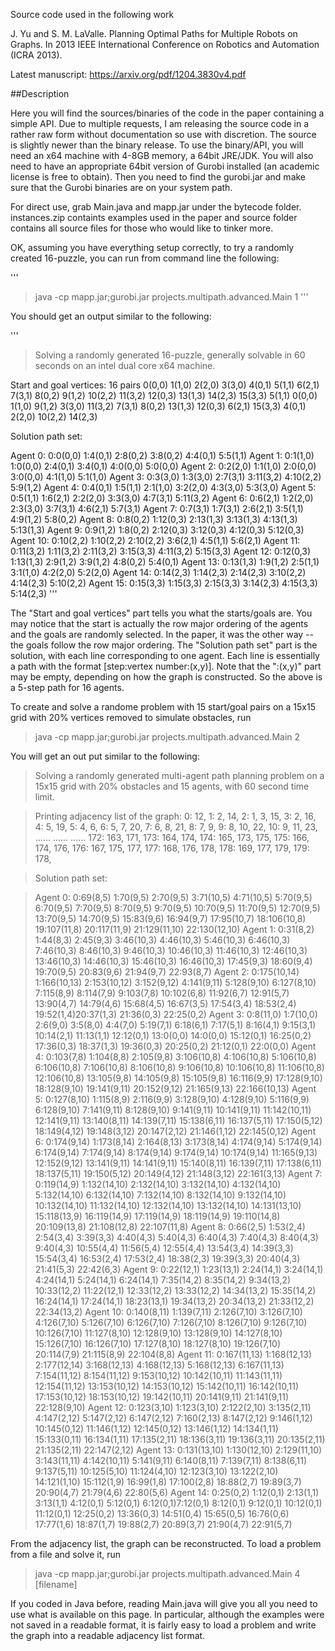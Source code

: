 Source code used in the following work 

J. Yu and S. M. LaValle. Planning Optimal Paths for Multiple Robots on Graphs. 
In 2013 IEEE International Conference on Robotics and Automation (ICRA 2013).

Latest manuscript: https://arxiv.org/pdf/1204.3830v4.pdf

##Description

Here you will find the sources/binaries of the code in the paper containing a simple API. Due to multiple requests, I am releasing the source code in a rather raw form without documentation so use with discretion. The source is slightly newer than the binary release. To use the binary/API, you will need an x64 machine with 4-8GB memory, a 64bit JRE/JDK. You will also need to have an appropriate 64bit version of Gurobi installed (an academic license is free to obtain). Then you need to find the gurobi.jar and make sure that the Gurobi binaries are on your system path. 

For direct use, grab Main.java and mapp.jar under the bytecode folder. instances.zip containts examples used in the paper and source folder contains all source files for those who would like 
to tinker more.

OK, assuming you have everything setup correctly, to try a randomly created 16-puzzle, you can run from command line the following:

'''
> java -cp mapp.jar;gurobi.jar projects.multipath.advanced.Main 1
'''

You should get an output similar to the following:

'''
> Solving a randomly generated 16-puzzle, generally solvable in 60 seconds on an intel dual core x64 machine. 

Start and goal vertices: 16 pairs
0(0,0) 1(1,0) 2(2,0) 3(3,0) 4(0,1) 5(1,1) 6(2,1) 7(3,1) 8(0,2) 9(1,2) 10(2,2) 11(3,2) 12(0,3) 13(1,3) 14(2,3) 15(3,3)
5(1,1) 0(0,0) 1(1,0) 9(1,2) 3(3,0) 11(3,2) 7(3,1) 8(0,2) 13(1,3) 12(0,3) 6(2,1) 15(3,3) 4(0,1) 2(2,0) 10(2,2) 14(2,3)

Solution path set:

Agent 0: 0:0(0,0) 1:4(0,1) 2:8(0,2) 3:8(0,2) 4:4(0,1) 5:5(1,1)
Agent 1: 0:1(1,0) 1:0(0,0) 2:4(0,1) 3:4(0,1) 4:0(0,0) 5:0(0,0)
Agent 2: 0:2(2,0) 1:1(1,0) 2:0(0,0) 3:0(0,0) 4:1(1,0) 5:1(1,0)
Agent 3: 0:3(3,0) 1:3(3,0) 2:7(3,1) 3:11(3,2) 4:10(2,2) 5:9(1,2)
Agent 4: 0:4(0,1) 1:5(1,1) 2:1(1,0) 3:2(2,0) 4:3(3,0) 5:3(3,0)
Agent 5: 0:5(1,1) 1:6(2,1) 2:2(2,0) 3:3(3,0) 4:7(3,1) 5:11(3,2)
Agent 6: 0:6(2,1) 1:2(2,0) 2:3(3,0) 3:7(3,1) 4:6(2,1) 5:7(3,1)
Agent 7: 0:7(3,1) 1:7(3,1) 2:6(2,1) 3:5(1,1) 4:9(1,2) 5:8(0,2)
Agent 8: 0:8(0,2) 1:12(0,3) 2:13(1,3) 3:13(1,3) 4:13(1,3) 5:13(1,3)
Agent 9: 0:9(1,2) 1:8(0,2) 2:12(0,3) 3:12(0,3) 4:12(0,3) 5:12(0,3)
Agent 10: 0:10(2,2) 1:10(2,2) 2:10(2,2) 3:6(2,1) 4:5(1,1) 5:6(2,1)
Agent 11: 0:11(3,2) 1:11(3,2) 2:11(3,2) 3:15(3,3) 4:11(3,2) 5:15(3,3)
Agent 12: 0:12(0,3) 1:13(1,3) 2:9(1,2) 3:9(1,2) 4:8(0,2) 5:4(0,1)
Agent 13: 0:13(1,3) 1:9(1,2) 2:5(1,1) 3:1(1,0) 4:2(2,0) 5:2(2,0)
Agent 14: 0:14(2,3) 1:14(2,3) 2:14(2,3) 3:10(2,2) 4:14(2,3) 5:10(2,2)
Agent 15: 0:15(3,3) 1:15(3,3) 2:15(3,3) 3:14(2,3) 4:15(3,3) 5:14(2,3)
'''

The "Start and goal vertices" part tells you what the starts/goals are. You may notice that the start is actually the row major ordering of the agents and the goals are randomly selected. In the paper, it was the other way -- the goals follow the row major ordering. The "Solution path set" part is the solution, with each line corresponding to one agent. Each line is essentially a path with the format [step:vertex number:(x,y)]. Note that the ":(x,y)" part may be empty, depending on how the graph is constructed. So the above is a 5-step path for 16 agents. 

To create and solve a randome problem with 15 start/goal pairs on a 15x15 grid with 20% vertices removed to simulate obstacles, run

> java -cp mapp.jar;gurobi.jar projects.multipath.advanced.Main 2

You will get an out put similar to the following:

> Solving a randomly generated multi-agent path planning problem on a 15x15 grid with 20% obstacles and 15 agents, with 60 second time limit.

>Printing adjacency list of the graph:
>0: 12,
>1: 2, 14,
>2: 1, 3, 15,
>3: 2, 16,
>4: 5, 19,
>5: 4, 6,
>6: 5, 7, 20,
>7: 6, 8, 21,
>8: 7, 9,
>9: 8, 10, 22,
>10: 9, 11, 23,
>......
>......
>......
>172: 163, 171,
>173: 164, 174,
>174: 165, 173, 175,
>175: 166, 174, 176,
>176: 167, 175, 177,
>177: 168, 176, 178,
>178: 169, 177, 179,
>179: 178,

>Solution path set:

>Agent 0: 0:69(8,5) 1:70(9,5) 2:70(9,5) 3:71(10,5) 4:71(10,5) 5:70(9,5) 6:70(9,5) 7:70(9,5) 8:70(9,5) 9:70(9,5) 10:70(9,5) 11:70(9,5) 12:70(9,5) 13:70(9,5) 14:70(9,5) 15:83(9,6) 16:94(9,7) 17:95(10,7) 18:106(10,8) 19:107(11,8) 20:117(11,9) 21:129(11,10) 22:130(12,10)
>Agent 1: 0:31(8,2) 1:44(8,3) 2:45(9,3) 3:46(10,3) 4:46(10,3) 5:46(10,3) 6:46(10,3) 7:46(10,3) 8:46(10,3) 9:46(10,3) 10:46(10,3) 11:46(10,3) 12:46(10,3) 13:46(10,3) 14:46(10,3) 15:46(10,3) 16:46(10,3) 17:45(9,3) 18:60(9,4) 19:70(9,5) 20:83(9,6) 21:94(9,7) 22:93(8,7)
>Agent 2: 0:175(10,14) 1:166(10,13) 2:153(10,12) 3:152(9,12) 4:141(9,11) 5:128(9,10) 6:127(8,10) 7:115(8,9) 8:114(7,9) 9:103(7,8) 10:102(6,8) 11:92(6,7) 12:91(5,7) 13:90(4,7) 14:79(4,6) 15:68(4,5) 16:67(3,5) 17:54(3,4) 18:53(2,4) 19:52(1,4)20:37(1,3) 21:36(0,3) 22:25(0,2)
>Agent 3: 0:8(11,0) 1:7(10,0) 2:6(9,0) 3:5(8,0) 4:4(7,0) 5:19(7,1) 6:18(6,1) 7:17(5,1) 8:16(4,1) 9:15(3,1) 10:14(2,1) 11:13(1,1) 12:12(0,1) 13:0(0,0) 14:0(0,0) 15:12(0,1) 16:25(0,2) 17:36(0,3) 18:37(1,3) 19:36(0,3) 20:25(0,2) 21:12(0,1) 22:0(0,0)
>Agent 4: 0:103(7,8) 1:104(8,8) 2:105(9,8) 3:106(10,8) 4:106(10,8) 5:106(10,8) 6:106(10,8) 7:106(10,8) 8:106(10,8) 9:106(10,8) 10:106(10,8) 11:106(10,8) 12:106(10,8) 13:105(9,8) 14:105(9,8) 15:105(9,8) 16:116(9,9) 17:128(9,10) 18:128(9,10) 19:141(9,11) 20:152(9,12) 21:165(9,13) 22:166(10,13)
>Agent 5: 0:127(8,10) 1:115(8,9) 2:116(9,9) 3:128(9,10) 4:128(9,10) 5:116(9,9) 6:128(9,10) 7:141(9,11) 8:128(9,10) 9:141(9,11) 10:141(9,11) 11:142(10,11) 12:141(9,11) 13:140(8,11) 14:139(7,11) 15:138(6,11) 16:137(5,11) 17:150(5,12) 18:149(4,12) 19:148(3,12) 20:147(2,12) 21:146(1,12) 22:145(0,12)
>Agent 6: 0:174(9,14) 1:173(8,14) 2:164(8,13) 3:173(8,14) 4:174(9,14) 5:174(9,14) 6:174(9,14) 7:174(9,14) 8:174(9,14) 9:174(9,14) 10:174(9,14) 11:165(9,13) 12:152(9,12) 13:141(9,11) 14:141(9,11) 15:140(8,11) 16:139(7,11) 17:138(6,11) 18:137(5,11) 19:150(5,12) 20:149(4,12) 21:148(3,12) 22:161(3,13)
>Agent 7: 0:119(14,9) 1:132(14,10) 2:132(14,10) 3:132(14,10) 4:132(14,10) 5:132(14,10) 6:132(14,10) 7:132(14,10) 8:132(14,10) 9:132(14,10) 10:132(14,10) 11:132(14,10) 12:132(14,10) 13:132(14,10) 14:131(13,10) 15:118(13,9) 16:119(14,9) 17:119(14,9) 18:119(14,9) 19:110(14,8) 20:109(13,8) 21:108(12,8) 22:107(11,8)
>Agent 8: 0:66(2,5) 1:53(2,4) 2:54(3,4) 3:39(3,3) 4:40(4,3) 5:40(4,3) 6:40(4,3) 7:40(4,3) 8:40(4,3) 9:40(4,3) 10:55(4,4) 11:56(5,4) 12:55(4,4) 13:54(3,4) 14:39(3,3) 15:54(3,4) 16:53(2,4) 17:53(2,4) 18:38(2,3) 19:39(3,3) 20:40(4,3) 21:41(5,3) 22:42(6,3)
>Agent 9: 0:22(12,1) 1:23(13,1) 2:24(14,1) 3:24(14,1) 4:24(14,1) 5:24(14,1) 6:24(14,1) 7:35(14,2) 8:35(14,2) 9:34(13,2) 10:33(12,2) 11:22(12,1) 12:33(12,2) 13:33(12,2) 14:34(13,2) 15:35(14,2) 16:24(14,1) 17:24(14,1) 18:23(13,1) 19:34(13,2) 20:34(13,2) 21:33(12,2) 22:34(13,2)
>Agent 10: 0:140(8,11) 1:139(7,11) 2:126(7,10) 3:126(7,10) 4:126(7,10) 5:126(7,10) 6:126(7,10) 7:126(7,10) 8:126(7,10) 9:126(7,10) 10:126(7,10) 11:127(8,10) 12:128(9,10) 13:128(9,10) 14:127(8,10) 15:126(7,10) 16:126(7,10) 17:127(8,10) 18:127(8,10) 19:126(7,10) 20:114(7,9) 21:115(8,9) 22:104(8,8)
>Agent 11: 0:167(11,13) 1:168(12,13) 2:177(12,14) 3:168(12,13) 4:168(12,13) 5:168(12,13) 6:167(11,13) 7:154(11,12) 8:154(11,12) 9:153(10,12) 10:142(10,11) 11:143(11,11) 12:154(11,12) 13:153(10,12) 14:153(10,12) 15:142(10,11) 16:142(10,11) 17:153(10,12) 18:153(10,12) 19:142(10,11) 20:141(9,11) 21:141(9,11) 22:128(9,10)
>Agent 12: 0:123(3,10) 1:123(3,10) 2:122(2,10) 3:135(2,11) 4:147(2,12) 5:147(2,12) 6:147(2,12) 7:160(2,13) 8:147(2,12) 9:146(1,12) 10:145(0,12) 11:146(1,12) 12:145(0,12) 13:146(1,12) 14:134(1,11) 15:133(0,11) 16:134(1,11) 17:135(2,11) 18:136(3,11) 19:136(3,11) 20:135(2,11) 21:135(2,11) 22:147(2,12)
>Agent 13: 0:131(13,10) 1:130(12,10) 2:129(11,10) 3:143(11,11) 4:142(10,11) 5:141(9,11) 6:140(8,11) 7:139(7,11) 8:138(6,11) 9:137(5,11) 10:125(5,10) 11:124(4,10) 12:123(3,10) 13:122(2,10) 14:121(1,10) 15:112(1,9) 16:99(1,8) 17:100(2,8) 18:88(2,7) 19:89(3,7) 20:90(4,7) 21:79(4,6) 22:80(5,6)
>Agent 14: 0:25(0,2) 1:12(0,1) 2:13(1,1) 3:13(1,1) 4:12(0,1) 5:12(0,1) 6:12(0,1)7:12(0,1) 8:12(0,1) 9:12(0,1) 10:12(0,1) 11:12(0,1) 12:25(0,2) 13:36(0,3) 14:51(0,4) 15:65(0,5) 16:76(0,6) 17:77(1,6) 18:87(1,7) 19:88(2,7) 20:89(3,7) 21:90(4,7) 22:91(5,7)


From the adjacency list, the graph can be reconstructed. To load a problem from a file and solve it, run

> java -cp mapp.jar;gurobi.jar projects.multipath.advanced.Main 4 [filename]

If you coded in Java before, reading Main.java will give you all you need to use what is available on this page. In particular, although the examples were not saved in a readable format, it is fairly easy to load a problem and write the graph into a readable adjacency list format.
